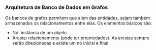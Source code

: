 <h3> Arquitetura de Banco de Dados em Grafos </h3>

Os bancos de grafos permitem que além das entidades, sejam também armazenados os relacionamentos entre elas.
Os elementos básicos são:

- Nó: instância de um objeto
- Aresta: relacionamento (pode ter propriedades). As arestas sempre serão direcionadas e existe um nó inicial e final. 

